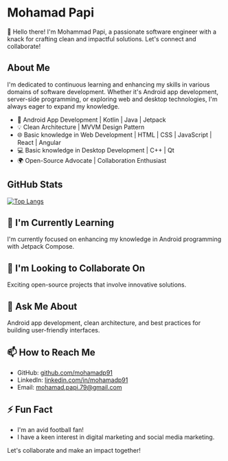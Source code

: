 # Mohamad Papi

👋 Hello there! I'm Mohammad Papi, a passionate software engineer with a knack for crafting clean and impactful
solutions. Let's connect and collaborate!

## About Me

I'm dedicated to continuous learning and enhancing my skills in various domains of software development. Whether it's
Android app development, server-side programming, or exploring web and desktop technologies, I'm always eager to expand
my knowledge.

- 🚀 Android App Development | Kotlin | Java | Jetpack
- 💡 Clean Architecture | MVVM Design Pattern
- 🌐 Basic knowledge in Web Development | HTML | CSS | JavaScript | React | Angular
- 💻 Basic knowledge in Desktop Development | C++ | Qt
- 🌍 Open-Source Advocate | Collaboration Enthusiast

## GitHub Stats

[![Top Langs](https://github-readme-stats.vercel.app/api/top-langs/?username=mohamadp91&layout=compact)](https://github.com/anuraghazra/github-readme-stats)

## 🌱 I'm Currently Learning

I'm currently focused on enhancing my knowledge in Android programming with Jetpack Compose.

## 👯 I'm Looking to Collaborate On

Exciting open-source projects that involve innovative solutions.

## 💬 Ask Me About

Android app development, clean architecture, and best practices for building user-friendly interfaces.

## 📫 How to Reach Me

- GitHub: [github.com/mohamadp91](https://github.com/mohamadp91)
- LinkedIn: [linkedin.com/in/mohamadp91](https://www.linkedin.com/in/mohammad-papi-8b7078286/)
- Email: mohamad.papi.79@gmail.com

## ⚡ Fun Fact

- I'm an avid football fan!
- I have a keen interest in digital marketing and social media marketing.

Let's collaborate and make an impact together!
